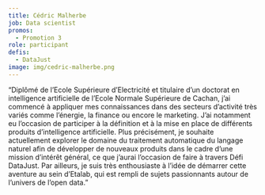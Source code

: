 ```yaml
---
title: Cédric Malherbe
job: Data scientist
promos:
  - Promotion 3
role: participant
defis:
  - DataJust
image: img/cedric-malherbe.png
---
```

“Diplômé de l’Ecole Supérieure d’Electricité et titulaire d’un doctorat en intelligence artificielle de l’Ecole Normale Supérieure de Cachan, j’ai commencé à appliquer mes connaissances dans des secteurs d’activité très variés comme l’énergie, la finance ou encore le marketing. J’ai notamment eu l’occasion de participer à la définition et à la mise en place de différents produits d’intelligence artificielle. Plus précisément, je souhaite actuellement explorer le domaine du traitement automatique du langage naturel afin de développer de nouveaux produits dans le cadre d’une mission d’intérêt général, ce que j’aurai l’occasion de faire à travers Défi DataJust. Par ailleurs, je suis très enthousiaste à l’idée de démarrer cette aventure au sein d’Etalab, qui est rempli de sujets passionnants autour de l’univers de l’open data.”
